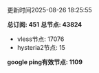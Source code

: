 更新时间2025-08-26 18:25:55

**总订阅: 451**
**总节点: 43824**
- vless节点: 17076
- hysteria2节点: 15

**google ping有效节点: 1109**
